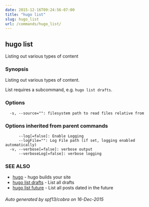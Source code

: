 ```yaml
---
date: 2015-12-16T09:24:56-07:00
title: "hugo list"
slug: hugo_list
url: /commands/hugo_list/
---
```

## hugo list

Listing out various types of content

### Synopsis


Listing out various types of content.

List requires a subcommand, e.g. `hugo list drafts`.

### Options

```
  -s, --source="": filesystem path to read files relative from
```

### Options inherited from parent commands

```
      --log[=false]: Enable Logging
      --logFile="": Log File path (if set, logging enabled automatically)
  -v, --verbose[=false]: verbose output
      --verboseLog[=false]: verbose logging
```

### SEE ALSO
* [hugo](/commands/hugo/)	 - hugo builds your site
* [hugo list drafts](/commands/hugo_list_drafts/)	 - List all drafts
* [hugo list future](/commands/hugo_list_future/)	 - List all posts dated in the future

###### Auto generated by spf13/cobra on 16-Dec-2015

